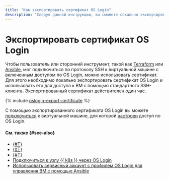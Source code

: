 ```yaml
---
title: "Как экспортировать сертификат OS Login"
description: "Следуя данной инструкции, вы сможете локально экспортировать сертификат OS Login, чтобы использовать его для подключения по SSH к виртуальным машинам, для которых настроен доступ по OS Login."
---
```


# Экспортировать сертификат OS Login

Чтобы пользователь или сторонний инструмент, такой как [Terraform](https://www.terraform.io/) или [Ansible](https://www.ansible.com/), мог подключиться по протоколу SSH к виртуальной машине с включенным доступом по OS Login, можно использовать сертификат. Для этого необходимо локально экспортировать сертификат OS Login и использовать его для доступа к ВМ с помощью стандартного SSH-клиента. Экспортированный сертификат действителен один час.

{% include [oslogin-export-certificate](../../../_includes/compute/oslogin-export-certificate.md) %}

С помощью экспортированного сертификата OS Login вы можете [подключиться](./os-login.md#connect-via-exported-certificate) к виртуальной машине, для которой [настроен](../vm-control/vm-update.md#enable-oslogin-access) доступ по OS Login.

#### См. также {#see-also}

* [{#T}](../../../organization/operations/os-login-access.md)
* [{#T}](../../../organization/operations/add-ssh.md)
* [{#T}](./os-login.md)
* [Подключиться к узлу {{ k8s }} через OS Login](../../../managed-kubernetes/operations/node-connect-oslogin.md)
* [Использовать сервисный аккаунт с профилем OS Login для управления ВМ с помощью Ansible](../../../tutorials/security/sa-oslogin-ansible.md)